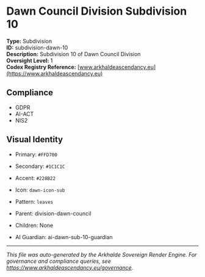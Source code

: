 # Dawn Council Division Subdivision 10

**Type:** Subdivision  
**ID:** subdivision-dawn-10  
**Description:** Subdivision 10 of Dawn Council Division  
**Oversight Level:** 1  
**Codex Registry Reference:** [www.arkhaldeascendancy.eu](https://www.arkhaldeascendancy.eu)

## Compliance

- GDPR
- AI-ACT
- NIS2

## Visual Identity

- Primary: `#FFD700`
- Secondary: `#1C1C1C`
- Accent: `#228B22`
- Icon: `dawn-icon-sub`
- Pattern: `leaves`


- Parent: division-dawn-council
- Children: None
- AI Guardian: ai-dawn-sub-10-guardian

---

*This file was auto-generated by the Arkhalde Sovereign Render Engine. For governance and compliance queries, see https://www.arkhaldeascendancy.eu/governance.*